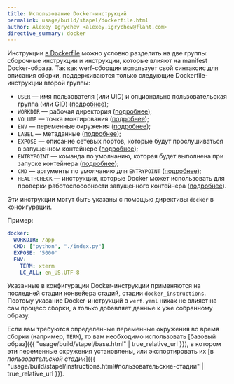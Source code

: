 ```yaml
---
title: Использование Docker-инструкций
permalink: usage/build/stapel/dockerfile.html
author: Alexey Igrychev <alexey.igrychev@flant.com>
directive_summary: docker
---
```


Инструкции [в Dockerfile](https://docs.docker.com/engine/reference/builder/) можно условно разделить на две группы: сборочные инструкции и инструкции, которые влияют на manifest Docker-образа.
Так как werf-сборщик использует свой синтаксис для описания сборки, поддерживаются только следующие Dockerfile-инструкции второй группы:

* `USER` — имя пользователя (или UID) и опционально пользовательская группа (или GID) ([подробнее](https://docs.docker.com/engine/reference/builder/#user));
* `WORKDIR` — рабочая директория ([подробнее](https://docs.docker.com/engine/reference/builder/#workdir));
* `VOLUME` — точка монтирования ([подробнее](https://docs.docker.com/engine/reference/builder/#volume));
* `ENV` — переменные окружения ([подробнее](https://docs.docker.com/engine/reference/builder/#env));
* `LABEL` — метаданные ([подробнее](https://docs.docker.com/engine/reference/builder/#label));
* `EXPOSE` — описание сетевых портов, которые будут прослушиваться в запущенном контейнере ([подробнее](https://docs.docker.com/engine/reference/builder/#expose));
* `ENTRYPOINT` — команда по умолчанию, которая будет выполнена при запуске контейнера ([подробнее](https://docs.docker.com/engine/reference/builder/#entrypoint));
* `CMD` — аргументы по умолчанию для `ENTRYPOINT` ([подробнее](https://docs.docker.com/engine/reference/builder/#cmd));
* `HEALTHCHECK` — инструкции, которые Docker может использовать для проверки работоспособности запущенного контейнера ([подробнее](https://docs.docker.com/engine/reference/builder/#healthcheck)).

Эти инструкции могут быть указаны с помощью директивы `docker` в конфигурации.

Пример:

```yaml
docker:
  WORKDIR: /app
  CMD: ["python", "./index.py"]
  EXPOSE: '5000'
  ENV:
    TERM: xterm
    LC_ALL: en_US.UTF-8
```

Указанные в конфигурации Docker-инструкции применяются на последней стадии конвейера стадий, стадии `docker_instructions`.
Поэтому указание Docker-инструкций в `werf.yaml` никак не влияет на сам процесс сборки, а только добавляет данные к уже собранному образу.

Если вам требуются определённые переменные окружения во время сборки (например, `TERM`), то вам необходимо использовать [базовый образ]({{ "usage/build/stapel/base.html" | true_relative_url }}), в котором эти переменные окружения установлены, или экспортировать их [в _пользовательской стадии_]({{ "usage/build/stapel/instructions.html#пользовательские-стадии" | true_relative_url }}).
